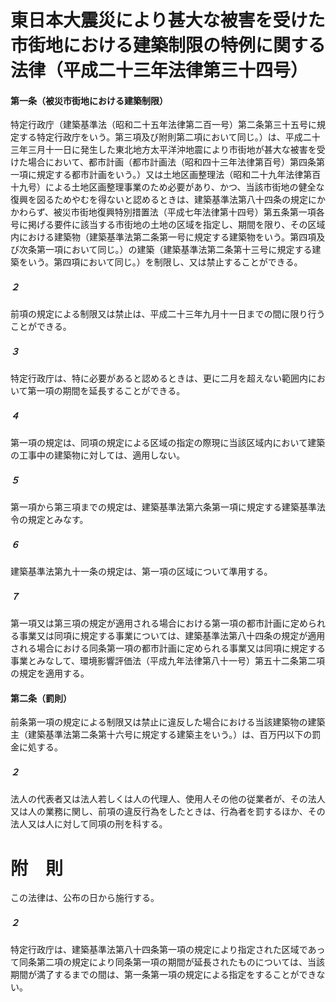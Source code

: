 # 東日本大震災により甚大な被害を受けた市街地における建築制限の特例に関する法律（平成二十三年法律第三十四号）
#### 第一条（被災市街地における建築制限）
特定行政庁（建築基準法（昭和二十五年法律第二百一号）第二条第三十五号に規定する特定行政庁をいう。第三項及び附則第二項において同じ。）は、平成二十三年三月十一日に発生した東北地方太平洋沖地震により市街地が甚大な被害を受けた場合において、都市計画（都市計画法（昭和四十三年法律第百号）第四条第一項に規定する都市計画をいう。）又は土地区画整理法（昭和二十九年法律第百十九号）による土地区画整理事業のため必要があり、かつ、当該市街地の健全な復興を図るためやむを得ないと認めるときは、建築基準法第八十四条の規定にかかわらず、被災市街地復興特別措置法（平成七年法律第十四号）第五条第一項各号に掲げる要件に該当する市街地の土地の区域を指定し、期間を限り、その区域内における建築物（建築基準法第二条第一号に規定する建築物をいう。第四項及び次条第一項において同じ。）の建築（建築基準法第二条第十三号に規定する建築をいう。第四項において同じ。）を制限し、又は禁止することができる。
##### ２
前項の規定による制限又は禁止は、平成二十三年九月十一日までの間に限り行うことができる。
##### ３
特定行政庁は、特に必要があると認めるときは、更に二月を超えない範囲内において第一項の期間を延長することができる。
##### ４
第一項の規定は、同項の規定による区域の指定の際現に当該区域内において建築の工事中の建築物に対しては、適用しない。
##### ５
第一項から第三項までの規定は、建築基準法第六条第一項に規定する建築基準法令の規定とみなす。
##### ６
建築基準法第九十一条の規定は、第一項の区域について準用する。
##### ７
第一項又は第三項の規定が適用される場合における第一項の都市計画に定められる事業又は同項に規定する事業については、建築基準法第八十四条の規定が適用される場合における同条第一項の都市計画に定められる事業又は同項に規定する事業とみなして、環境影響評価法（平成九年法律第八十一号）第五十二条第二項の規定を適用する。
#### 第二条（罰則）
前条第一項の規定による制限又は禁止に違反した場合における当該建築物の建築主（建築基準法第二条第十六号に規定する建築主をいう。）は、百万円以下の罰金に処する。
##### ２
法人の代表者又は法人若しくは人の代理人、使用人その他の従業者が、その法人又は人の業務に関し、前項の違反行為をしたときは、行為者を罰するほか、その法人又は人に対して同項の刑を科する。
# 附　則
この法律は、公布の日から施行する。
##### ２
特定行政庁は、建築基準法第八十四条第一項の規定により指定された区域であって同条第二項の規定により同条第一項の期間が延長されたものについては、当該期間が満了するまでの間は、第一条第一項の規定による指定をすることができない。
